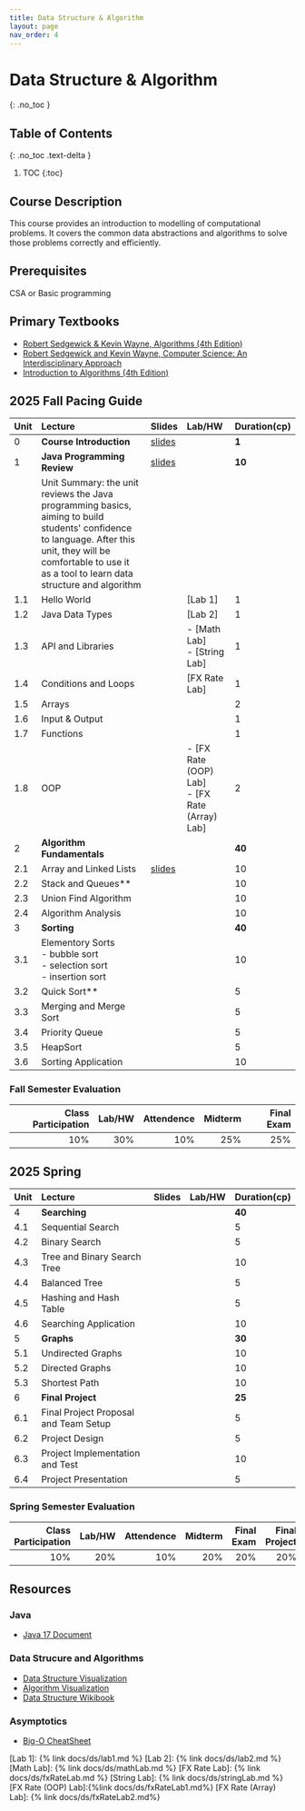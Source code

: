 ```yaml
---
title: Data Structure & Algorithm
layout: page
nav_order: 4
---
```

# Data Structure & Algorithm
{: .no_toc }

## Table of Contents
{: .no_toc .text-delta }

1. TOC
{:toc}

## Course Description
This course provides an introduction to modelling of computational problems. It covers the common data abstractions and algorithms to solve those problems correctly and efficiently. 

## Prerequisites
CSA or Basic programming

## Primary Textbooks
* [Robert Sedgewick & Kevin Wayne, Algorithms (4th Edition)](https://algs4.cs.princeton.edu/home/)
* [Robert Sedgewick and Kevin Wayne, Computer Science: An Interdisciplinary Approach](https://introcs.cs.princeton.edu/java/home/)
* [Introduction to Algorithms (4th Edition)](https://mitpress.mit.edu/9780262046305/introduction-to-algorithms/)


## 2025 Fall Pacing Guide

| Unit  | Lecture          |Slides|Lab/HW |Duration(cp) |
|:------|:------------------|:------|:--|:---|
| 0 | **Course Introduction** |[slides](https://docs.google.com/presentation/d/1WJy06JgcgIW_GE8xxQCNcxKQzSoScSQ2L5puhvTmM7E/edit?usp=sharing)|| **1**|
| 1 | **Java Programming Review** |[slides](https://docs.google.com/presentation/d/1WJy06JgcgIW_GE8xxQCNcxKQzSoScSQ2L5puhvTmM7E/edit?usp=sharing)| |**10** |
||Unit Summary: the unit reviews the Java programming basics, aiming to build students' confidence to language. After this unit, they will be comfortable to use it as a tool to learn data structure and algorithm| 
1.1 | Hello World | | [Lab 1] |1|
|1.2 | Java Data Types | | [Lab 2] |1|
|1.3 | API and Libraries ||  - [Math Lab] <br> -  [String Lab] |1|
|1.4 | Conditions and Loops ||[FX Rate Lab]|1|
|1.5| Arrays |||2|
|1.6 | Input & Output |||1|
|1.7 | Functions |||1|
|1.8| OOP||- [FX Rate (OOP) Lab] <br> - [FX Rate (Array) Lab]|2|
| 2 | **Algorithm Fundamentals** |||**40**|
| 2.1 | Array and Linked Lists      |   [slides](https://docs.google.com/presentation/d/1E8aPUs6PDzqtXbSZRMyLU_7T28Xt7-U-4QsoiDlq500/edit?usp=sharing)| |10|
| 2.2 | Stack and Queues** | |  |10|
| 2.3| Union Find Algorithm |||10|
| 2.4| Algorithm Analysis |||10|
| 3| **Sorting**|||**40**|
| 3.1 | Elementory Sorts <br>  - bubble sort <br> - selection sort <br> - insertion sort |||10 |
| 3.2 | Quick Sort** |||5|
| 3.3 | Merging and Merge Sort |||5|
| 3.4 | Priority Queue |||5|
| 3.5 | HeapSort|||5|
| 3.6 | Sorting Application|||10|

### Fall Semester Evaluation

| Class Participation | Lab/HW|Attendence |Midterm |Final Exam |
|--:|-----:|------:|---:|---:|
| 10%| 30%|10%|25%|25%|

## 2025 Spring

| Unit  | Lecture          |Slides|Lab/HW|Duration(cp)|
|:------|:------------------|:------|:---|:--|
|4 | **Searching**|||**40**|
|4.1| Sequential Search|||5|
|4.2| Binary Search |||5|
|4.3| Tree and Binary Search Tree|||10|
|4.4| Balanced Tree |||5|
|4.5| Hashing and Hash Table|||5|
|4.6| Searching Application|||10|
|5|**Graphs**|||**30**|
|5.1| Undirected Graphs|||10|
|5.2| Directed Graphs|||10|
|5.3| Shortest Path|||10|
|6| **Final Project**|||**25**|
|6.1| Final Project Proposal and Team Setup|||5|
|6.2| Project Design|||5|
|6.3| Project Implementation and Test|||10|
|6.4| Project Presentation|||5|


### Spring Semester Evaluation

| Class Participation | Lab/HW|Attendence |Midterm |Final Exam | Final Project |
|--:|-----:|------:|---:|---:|--:|
| 10%| 20%|10%|20%|20%|20%|


## Resources
### Java
* [Java 17 Document](https://docs.oracle.com/en/java/javase/17/docs/api/)

### Data Strucure and Algorithms
* [Data Structure Visualization](https://www.cs.usfca.edu/~galles/visualization/Algorithms.html)
* [Algorithm Visualization](https://visualgo.net/en)
* [Data Structure Wikibook](https://en.wikibooks.org/wiki/Data_Structures)

### Asymptotics
* [Big-O CheatSheet](https://www.bigocheatsheet.com/)

[Lab 1]: {% link docs/ds/lab1.md %}
[Lab 2]: {% link docs/ds/lab2.md %}
[Math Lab]: {% link docs/ds/mathLab.md %}
[FX Rate Lab]: {% link docs/ds/fxRateLab.md %}
[String Lab]: {% link docs/ds/stringLab.md %}
[FX Rate (OOP) Lab]:{%link docs/ds/fxRateLab1.md%}
[FX Rate (Array) Lab]: {% link docs/ds/fxRateLab2.md%}
